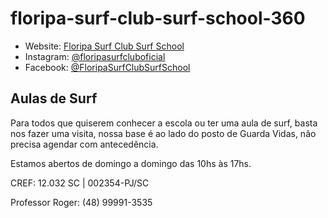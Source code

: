 # floripa-surf-club-surf-school-360

  - Website: [Floripa Surf Club Surf School](http://www.floripasurfclub.com.br/contato/)
  - Instagram: [@floripasurfcluboficial](https://www.instagram.com/floripasurfcluboficial/)
  - Facebook: [@FloripaSurfClubSurfSchool](https://www.facebook.com/pg/FloripaSurfClubSurfSchool/photos/?ref=page_internal)

## Aulas de Surf
Para todos que quiserem conhecer a escola ou ter uma aula de surf, basta nos fazer uma visita, nossa base é ao lado do posto de Guarda Vidas, não precisa agendar com antecedência.

Estamos abertos de domingo a domingo das 10hs às 17hs.

CREF: 12.032 SC | 002354-PJ/SC

Professor Roger: (48) 99991-3535

